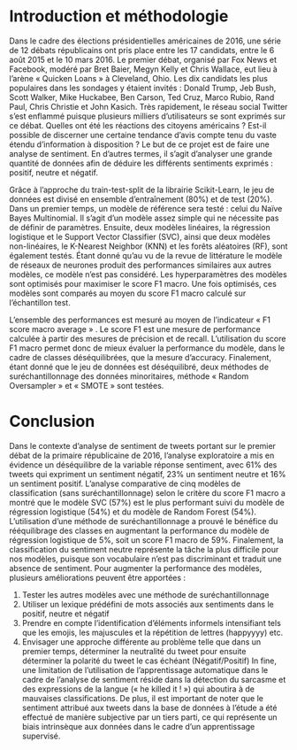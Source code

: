 # Introduction et méthodologie

Dans le cadre des élections présidentielles américaines de 2016, une série de 12 débats républicains ont pris place entre les 17 candidats, entre le 6 août 2015 et le 10 mars 2016. Le premier débat, organisé par Fox News et Facebook, modéré par Bret Baier, Megyn Kelly et Chris Wallace, eut lieu à l’arène « Quicken Loans » à Cleveland, Ohio. Les dix candidats les plus populaires dans les sondages y étaient invités : Donald Trump, Jeb Bush, Scott Walker, Mike Huckabee, Ben Carson, Ted Cruz, Marco Rubio, Rand Paul, Chris Christie et John Kasich.
Très rapidement, le réseau social Twitter s’est enflammé puisque plusieurs milliers d’utilisateurs se sont exprimés sur ce débat. Quelles ont été les réactions des citoyens américains ? Est-il possible de discerner une certaine tendance d’avis compte tenu du vaste étendu d’information à disposition ?
Le but de ce projet est de faire une analyse de sentiment. En d’autres termes, il s’agit d’analyser une grande quantité de données afin de déduire les différents sentiments exprimés : positif, neutre et négatif.

Grâce à l’approche du train-test-split de la librairie Scikit-Learn, le jeu de données est divisé en ensemble d’entraînement (80%) et de test (20%). Dans un premier temps, un modèle de référence sera testé : celui du Naïve Bayes Multinomial. Il s’agit d’un modèle assez simple qui ne nécessite pas de définir de paramètres. Ensuite, deux modèles linéaires, la régression logistique et le Support Vector Classifier (SVC), ainsi que deux modèles non-linéaires, le K-Nearest Neighbor (KNN) et les forêts aléatoires (RF), sont également testés. Étant donné qu’au vu de la revue de littérature le modèle de réseaux de neurones produit des performances similaires aux autres modèles, ce modèle n’est pas considéré. Les hyperparamètres des modèles sont optimisés pour maximiser le score F1 macro. Une fois optimisés, ces modèles sont comparés au moyen du score F1 macro calculé sur l’échantillon test.

L’ensemble des performances est mesuré au moyen de l’indicateur « F1 score macro average » . Le score F1 est une mesure de performance calculée à partir des mesures de précision et de recall. L’utilisation du score F1 macro permet donc de mieux évaluer la performance du modèle, dans le cadre de classes déséquilibrées, que la mesure d’accuracy. Finalement, étant donné que le jeu de données est déséquilibré, deux méthodes de suréchantillonnage des données minoritaires, méthode « Random Oversampler » et « SMOTE » sont testées.

# Conclusion

Dans le contexte d’analyse de sentiment de tweets portant sur le premier débat de la primaire républicaine de 2016, l’analyse exploratoire a mis en évidence un déséquilibre de la variable réponse sentiment, avec 61% des tweets qui expriment un sentiment négatif, 23% un sentiment neutre et 16% un sentiment positif. L’analyse comparative de cinq modèles de classification (sans suréchantillonnage) selon le critère du score F1 macro a montré que le modèle SVC (57%) est le plus performant suivi du modèle de régression logistique (54%) et du modèle de Random Forest (54%). L’utilisation d’une méthode de suréchantillonnage a prouvé le bénéfice du rééquilibrage des classes en augmentant la performance du modèle de régression logistique de 5%, soit un score F1 macro de 59%. Finalement, la classification du sentiment neutre représente la tâche la plus difficile pour nos modèles, puisque son vocabulaire n’est pas discriminant et traduit une absence de sentiment.
Pour augmenter la performance des modèles, plusieurs améliorations peuvent être apportées :
1. Tester les autres modèles avec une méthode de suréchantillonnage
2. Utiliser un lexique prédéfini de mots associés aux sentiments dans le positif, neutre et négatif
3. Prendre en compte l’identification d’éléments informels intensifiant tels que les emojis, les majuscules et la répétition de lettres (happyyyy) etc.
4. Envisager une approche différente au problème telle que dans un premier temps, déterminer la neutralité du tweet pour ensuite déterminer la polarité du tweet le cas échéant (Négatif/Positif)
In fine, une limitation de l’utilisation de l’apprentissage automatique dans le cadre de l’analyse de sentiment réside dans la détection du sarcasme et des expressions de la langue (« he killed it ! ») qui aboutira à de mauvaises classifications. De plus, il est important de noter que le sentiment attribué aux tweets dans la base de données à l’étude a été effectué de manière subjective par un tiers parti, ce qui représente un biais intrinsèque aux données dans le cadre d’un apprentissage supervisé.
